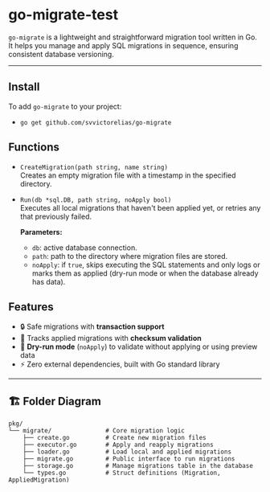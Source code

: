 # go-migrate-test

`go-migrate` is a lightweight and straightforward migration tool written in Go.  
It helps you manage and apply SQL migrations in sequence, ensuring consistent database versioning.

---

## Install

To add `go-migrate` to your project:

- `go get github.com/svvictorelias/go-migrate`

## Functions

- `CreateMigration(path string, name string)`  
  Creates an empty migration file with a timestamp in the specified directory.

- `Run(db *sql.DB, path string, noApply bool)`  
  Executes all local migrations that haven't been applied yet, or retries any that previously failed.

  **Parameters:**

  - `db`: active database connection.
  - `path`: path to the directory where migration files are stored.
  - `noApply`: if `true`, skips executing the SQL statements and only logs or marks them as applied (dry-run mode or when the database already has data).

## Features

- 🔒 Safe migrations with **transaction support**
- 📝 Tracks applied migrations with **checksum validation**
- 🧪 **Dry-run mode** (`noApply`) to validate without applying or using preview data
- ⚡ Zero external dependencies, built with Go standard library

---

## 🏗️ Folder Diagram

```
pkg/
└── migrate/               # Core migration logic
    ├── create.go          # Create new migration files
    ├── executor.go        # Apply and reapply migrations
    ├── loader.go          # Load local and applied migrations
    ├── migrate.go         # Public interface to run migrations
    ├── storage.go         # Manage migrations table in the database
    └── types.go           # Struct definitions (Migration, AppliedMigration)
```
